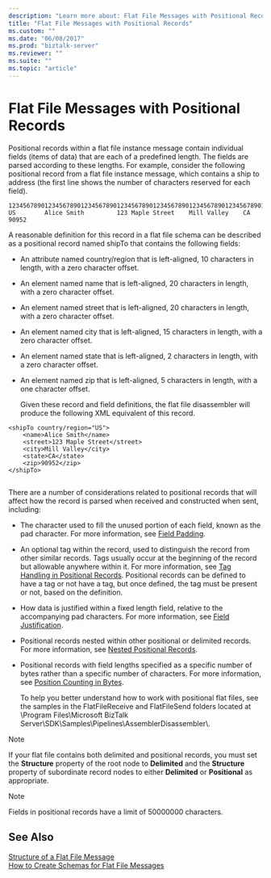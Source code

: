 ```yaml
---
description: "Learn more about: Flat File Messages with Positional Records"
title: "Flat File Messages with Positional Records"
ms.custom: ""
ms.date: "06/08/2017"
ms.prod: "biztalk-server"
ms.reviewer: ""
ms.suite: ""
ms.topic: "article"
---
```

# Flat File Messages with Positional Records
Positional records within a flat file instance message contain individual fields (items of data) that are each of a predefined length. The fields are parsed according to these lengths. For example, consider the following positional record from a flat file instance message, which contains a ship to address (the first line shows the number of characters reserved for each field).  
  
```  
123456789012345678901234567890123456789012345678901234567890123456789012345  
US        Alice Smith         123 Maple Street    Mill Valley    CA 90952  
```  
  
 A reasonable definition for this record in a flat file schema can be described as a positional record named shipTo that contains the following fields:  
  
- An attribute named country/region that is left-aligned, 10 characters in length, with a zero character offset.  
  
- An element named name that is left-aligned, 20 characters in length, with a zero character offset.  
  
- An element named street that is left-aligned, 20 characters in length, with a zero character offset.  
  
- An element named city that is left-aligned, 15 characters in length, with a zero character offset.  
  
- An element named state that is left-aligned, 2 characters in length, with a zero character offset.  
  
- An element named zip that is left-aligned, 5 characters in length, with a one character offset.  
  
  Given these record and field definitions, the flat file disassembler will produce the following XML equivalent of this record.  
  
```  
<shipTo country/region="US">  
    <name>Alice Smith</name>  
    <street>123 Maple Street</street>  
    <city>Mill Valley</city>  
    <state>CA</state>  
    <zip>90952</zip>  
</shipTo>  
  
```  
  
 There are a number of considerations related to positional records that will affect how the record is parsed when received and constructed when sent, including:  
  
- The character used to fill the unused portion of each field, known as the pad character. For more information, see [Field Padding](../core/field-padding.md).  
  
- An optional tag within the record, used to distinguish the record from other similar records. Tags usually occur at the beginning of the record but allowable anywhere within it. For more information, see [Tag Handling in Positional Records](../core/tag-handling-in-positional-records.md). Positional records can be defined to have a tag or not have a tag, but once defined, the tag must be present or not, based on the definition.  
  
- How data is justified within a fixed length field, relative to the accompanying pad characters. For more information, see [Field Justification](../core/field-justification.md).  
  
- Positional records nested within other positional or delimited records. For more information, see [Nested Positional Records](../core/nested-positional-records.md).  
  
- Positional records with field lengths specified as a specific number of bytes rather than a specific number of characters. For more information, see [Position Counting in Bytes](../core/position-counting-in-bytes.md).  
  
  To help you better understand how to work with positional flat files, see the samples in the FlatFileReceive and FlatFileSend folders located at \Program Files\Microsoft BizTalk Server\SDK\Samples\Pipelines\AssemblerDisassembler\\.  
  
> [!NOTE]
>  If your flat file contains both delimited and positional records, you must set the **Structure** property of the root node to **Delimited** and the **Structure** property of subordinate record nodes to either **Delimited** or **Positional** as appropriate.  
  
> [!NOTE]
>  Fields in positional records have a limit of 50000000 characters.  
  
## See Also  
 [Structure of a Flat File Message](../core/structure-of-a-flat-file-message.md)   
 [How to Create Schemas for Flat File Messages](../core/how-to-create-schemas-for-flat-file-messages.md)
